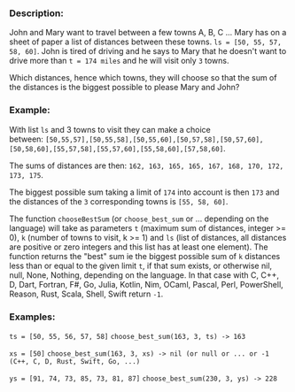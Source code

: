 ### **Description:**

John and Mary want to travel between a few towns A, B, C ... Mary has on a sheet of paper a list of distances between these towns. `ls = [50, 55, 57, 58, 60]`. John is tired of driving and he says to Mary that he doesn't want to drive more than `t = 174 miles` and he will visit only `3` towns.

Which distances, hence which towns, they will choose so that the sum of the distances is the biggest possible to please Mary and John?

### **Example:**

With list `ls` and 3 towns to visit they can make a choice between: `[50,55,57],[50,55,58],[50,55,60],[50,57,58],[50,57,60],[50,58,60],[55,57,58],[55,57,60],[55,58,60],[57,58,60]`.

The sums of distances are then: `162, 163, 165, 165, 167, 168, 170, 172, 173, 175`.

The biggest possible sum taking a limit of `174` into account is then `173` and the distances of the `3` corresponding towns is `[55, 58, 60]`.

The function `chooseBestSum` (or `choose_best_sum` or ... depending on the language) will take as parameters `t` (maximum sum of distances, integer >= 0), `k` (number of towns to visit, k >= 1) and `ls` (list of distances, all distances are positive or zero integers and this list has at least one element). The function returns the "best" sum ie the biggest possible sum of `k` distances less than or equal to the given limit `t`, if that sum exists, or otherwise nil, null, None, Nothing, depending on the language. In that case with C, C++, D, Dart, Fortran, F#, Go, Julia, Kotlin, Nim, OCaml, Pascal, Perl, PowerShell, Reason, Rust, Scala, Shell, Swift return `-1`.

### **Examples:**

`ts = [50, 55, 56, 57, 58]` `choose_best_sum(163, 3, ts) -> 163`

`xs = [50]` `choose_best_sum(163, 3, xs) -> nil (or null or ... or -1 (C++, C, D, Rust, Swift, Go, ...)`

`ys = [91, 74, 73, 85, 73, 81, 87]` `choose_best_sum(230, 3, ys) -> 228`